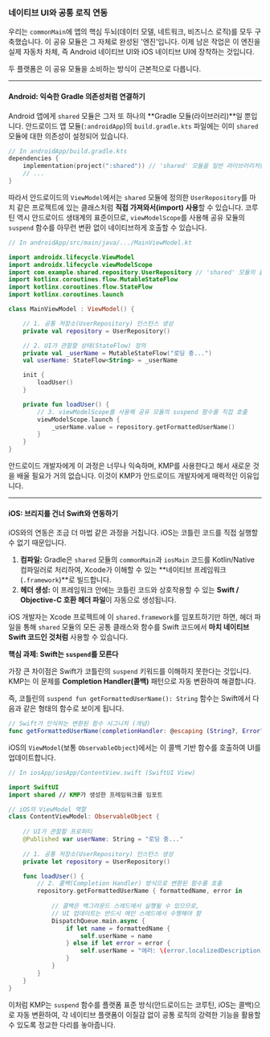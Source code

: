 ### 네이티브 UI와 공통 로직 연동

우리는 `commonMain`에 앱의 핵심 두뇌(데이터 모델, 네트워크, 비즈니스 로직)를 모두 구축했습니다. 이 공유 모듈은 그 자체로 완성된 '엔진'입니다. 이제 남은 작업은 이 엔진을 실제 자동차 차체, 즉 Android 네이티브 UI와 iOS 네이티브 UI에 장착하는 것입니다.

두 플랫폼은 이 공유 모듈을 소비하는 방식이 근본적으로 다릅니다.

-----

#### Android: 익숙한 Gradle 의존성처럼 연결하기

Android 앱에게 `shared` 모듈은 그저 또 하나의 \*\*Gradle 모듈(라이브러리)\*\*일 뿐입니다. 안드로이드 앱 모듈(`:androidApp`)의 `build.gradle.kts` 파일에는 이미 `shared` 모듈에 대한 의존성이 설정되어 있습니다.

```kotlin
// In androidApp/build.gradle.kts
dependencies {
    implementation(project(":shared")) // 'shared' 모듈을 일반 라이브러리처럼 사용
    // ...
}
```

따라서 안드로이드의 `ViewModel`에서는 `shared` 모듈에 정의한 `UserRepository`를 마치 같은 프로젝트에 있는 클래스처럼 **직접 가져와서(import) 사용**할 수 있습니다. 코루틴 역시 안드로이드 생태계의 표준이므로, `viewModelScope`를 사용해 공유 모듈의 `suspend` 함수를 아무런 변환 없이 네이티브하게 호출할 수 있습니다.

```kotlin
// In androidApp/src/main/java/.../MainViewModel.kt

import androidx.lifecycle.ViewModel
import androidx.lifecycle.viewModelScope
import com.example.shared.repository.UserRepository // 'shared' 모듈의 클래스를 직접 임포트
import kotlinx.coroutines.flow.MutableStateFlow
import kotlinx.coroutines.flow.StateFlow
import kotlinx.coroutines.launch

class MainViewModel : ViewModel() {

    // 1. 공통 저장소(UserRepository) 인스턴스 생성
    private val repository = UserRepository()

    // 2. UI가 관찰할 상태(StateFlow) 정의
    private val _userName = MutableStateFlow("로딩 중...")
    val userName: StateFlow<String> = _userName

    init {
        loadUser()
    }

    private fun loadUser() {
        // 3. viewModelScope를 사용해 공유 모듈의 suspend 함수를 직접 호출
        viewModelScope.launch {
            _userName.value = repository.getFormattedUserName()
        }
    }
}
```

안드로이드 개발자에게 이 과정은 너무나 익숙하며, KMP를 사용한다고 해서 새로운 것을 배울 필요가 거의 없습니다. 이것이 KMP가 안드로이드 개발자에게 매력적인 이유입니다.

-----

#### iOS: 브리지를 건너 Swift와 연동하기

iOS와의 연동은 조금 더 마법 같은 과정을 거칩니다. iOS는 코틀린 코드를 직접 실행할 수 없기 때문입니다.

1.  **컴파일:** Gradle은 `shared` 모듈의 `commonMain`과 `iosMain` 코드를 Kotlin/Native 컴파일러로 처리하여, Xcode가 이해할 수 있는 \*\*네이티브 프레임워크(`.framework`)\*\*로 빌드합니다.
2.  **헤더 생성:** 이 프레임워크 안에는 코틀린 코드와 상호작용할 수 있는 **Swift / Objective-C 호환 헤더 파일**이 자동으로 생성됩니다.

iOS 개발자는 Xcode 프로젝트에 이 `shared.framework`를 임포트하기만 하면, 헤더 파일을 통해 `shared` 모듈의 모든 공통 클래스와 함수를 Swift 코드에서 **마치 네이티브 Swift 코드인 것처럼** 사용할 수 있습니다.

**핵심 과제: Swift는 `suspend`를 모른다**

가장 큰 차이점은 Swift가 코틀린의 `suspend` 키워드를 이해하지 못한다는 것입니다. KMP는 이 문제를 **Completion Handler(콜백)** 패턴으로 자동 변환하여 해결합니다.

즉, 코틀린의 `suspend fun getFormattedUserName(): String` 함수는 Swift에서 다음과 같은 형태의 함수로 보이게 됩니다.

```swift
// Swift가 인식하는 변환된 함수 시그니처 (개념)
func getFormattedUserName(completionHandler: @escaping (String?, Error?) -> Void)
```

iOS의 `ViewModel`(보통 `ObservableObject`)에서는 이 콜백 기반 함수를 호출하여 UI를 업데이트합니다.

```swift
// In iosApp/iosApp/ContentView.swift (SwiftUI View)

import SwiftUI
import shared // KMP가 생성한 프레임워크를 임포트

// iOS의 ViewModel 역할
class ContentViewModel: ObservableObject {
    
    // UI가 관찰할 프로퍼티
    @Published var userName: String = "로딩 중..."
    
    // 1. 공통 저장소(UserRepository) 인스턴스 생성
    private let repository = UserRepository()

    func loadUser() {
        // 2. 콜백(Completion Handler) 방식으로 변환된 함수를 호출
        repository.getFormattedUserName { formattedName, error in
            
            // 콜백은 백그라운드 스레드에서 실행될 수 있으므로,
            // UI 업데이트는 반드시 메인 스레드에서 수행해야 함
            DispatchQueue.main.async {
                if let name = formattedName {
                    self.userName = name
                } else if let error = error {
                    self.userName = "에러: \(error.localizedDescription)"
                }
            }
        }
    }
}
```

이처럼 KMP는 `suspend` 함수를 플랫폼 표준 방식(안드로이드는 코루틴, iOS는 콜백)으로 자동 변환하여, 각 네이티브 플랫폼이 이질감 없이 공통 로직의 강력한 기능을 활용할 수 있도록 정교한 다리를 놓아줍니다.